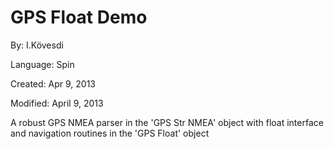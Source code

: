 # GPS Float Demo

By: I.Kövesdi

Language: Spin

Created: Apr 9, 2013

Modified: April 9, 2013

A robust GPS NMEA parser in the 'GPS Str NMEA' object with float interface and navigation routines in the 'GPS Float' object
